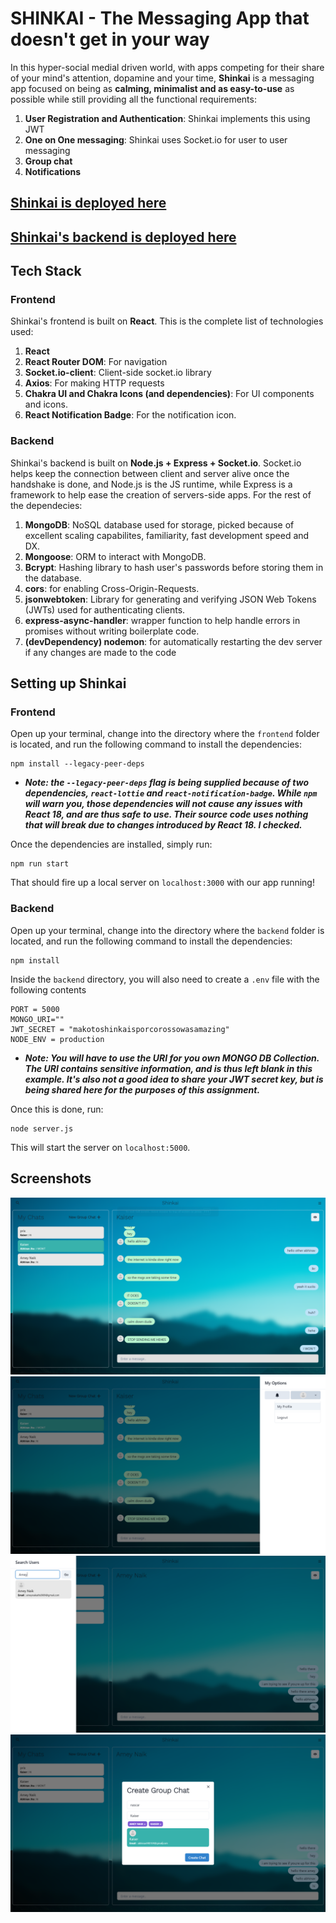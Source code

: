 # SHINKAI - The Messaging App that doesn't get in your way

In this hyper-social medial driven world, with apps competing for their share of your mind's attention, dopamine and your time, **Shinkai** is a messaging app focused on being as **calming, minimalist and as easy-to-use** as possible while still providing all the functional requirements:

1. **User Registration and Authentication**: Shinkai implements this using JWT
2. **One on One messaging**: Shinkai uses Socket.io for user to user messaging
3. **Group chat**
4. **Notifications**

## [Shinkai is deployed here](https://shinkai-chat-ckd6.vercel.app/)
## [Shinkai's backend is deployed here](https://shinkai-chat.onrender.com)

## Tech Stack

### Frontend

Shinkai's frontend is built on **React**. This is the complete list of technologies used:

1. **React**
2. **React Router DOM**: For navigation
3. **Socket.io-client**: Client-side socket.io library
4. **Axios**: For making HTTP requests
5. **Chakra UI and Chakra Icons (and dependencies)**: For UI components and icons.
6. **React Notification Badge**: For the notification icon.

### Backend

Shinkai's backend is built on **Node.js + Express + Socket.io**. Socket.io helps keep the connection between client and server alive once the handshake is done, and Node.js is the JS runtime, while Express is a framework to help ease the creation of servers-side apps. For the rest of the dependecies:

1. **MongoDB**: NoSQL database used for storage, picked because of excellent scaling capabilites, familiarity, fast development speed and DX.
2. **Mongoose**: ORM to interact with MongoDB.
3. **Bcrypt**: Hashing library to hash user's passwords before storing them in the database.
4. **cors**: for enabling Cross-Origin-Requests.
5. **jsonwebtoken**: Library for generating and verifying JSON Web Tokens (JWTs) used for authenticating clients.
6. **express-async-handler**: wrapper function to help handle errors in promises without writing boilerplate code.
7. **(devDependency) nodemon**: for automatically restarting the dev server if any changes are made to the code

## Setting up Shinkai

### Frontend

Open up your terminal, change into the directory where the `frontend` folder is located, and run the following command to install the dependencies:

```
npm install --legacy-peer-deps
```

- ***Note: the `--legacy-peer-deps` flag is being supplied because of two dependencies, `react-lottie` and `react-notification-badge`. While `npm` will warn you, those dependencies will not cause any issues with React 18, and are thus safe to use. Their source code uses nothing that will break due to changes introduced by React 18. I checked.***

Once the dependencies are installed, simply run:

```
npm run start
```

That should fire up a local server on `localhost:3000` with our app running!


### Backend

Open up your terminal, change into the directory where the `backend` folder is located, and run the following command to install the dependencies:

```
npm install
```

Inside the `backend` directory, you will also need to create a `.env` file with the following contents

```
PORT = 5000
MONGO_URI=""
JWT_SECRET = "makotoshinkaisporcorossowasamazing"
NODE_ENV = production
```

- ***Note: You will have to use the URI for you own MONGO DB Collection. The URI contains sensitive information, and is thus left blank in this example. It's also not a good idea to share your JWT secret key, but is being shared here for the purposes of this assignment.***

Once this is done, run:

```
node server.js
```

This will start the server on `localhost:5000`.


## Screenshots

![one-on-one messaging](img/one.png)
![side panel with notifications and user options](img/two.png)
![searching for users](img/three.png)
![creating a group chat](img/four.png)